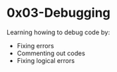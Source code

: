 # 0x03-Debugging

Learning howing to debug code by:
    
- Fixing errors
- Commenting out codes
- Fixing logical errors
